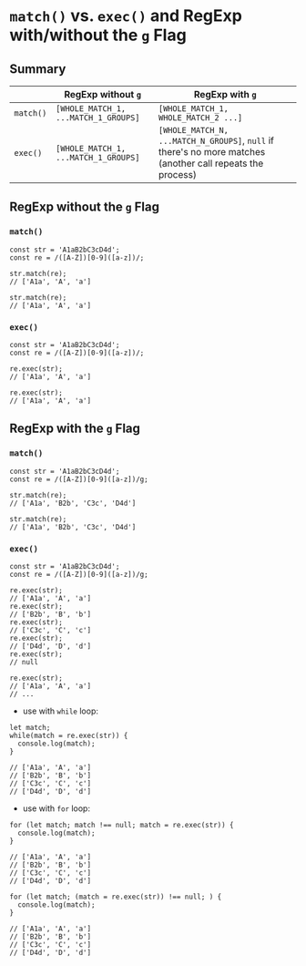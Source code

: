 # `match()` vs. `exec()` and RegExp with/without the `g` Flag

## Summary

| | RegExp without `g` | RegExp with `g` |
|--|--|--|
| `match()` | `[WHOLE_MATCH_1, ...MATCH_1_GROUPS]` | `[WHOLE_MATCH_1, WHOLE_MATCH_2 ...]` |
| `exec()` | `[WHOLE_MATCH_1, ...MATCH_1_GROUPS]` | `[WHOLE_MATCH_N, ...MATCH_N_GROUPS]`, `null` if there's no more matches (another call repeats the process) |


## RegExp without the `g` Flag

### `match()`

```
const str = 'A1aB2bC3cD4d';
const re = /([A-Z])[0-9]([a-z])/;

str.match(re);
// ['A1a', 'A', 'a']

str.match(re);
// ['A1a', 'A', 'a']
```

### `exec()`

```
const str = 'A1aB2bC3cD4d';
const re = /([A-Z])[0-9]([a-z])/;

re.exec(str);
// ['A1a', 'A', 'a']

re.exec(str);
// ['A1a', 'A', 'a']
```

## RegExp with the `g` Flag

### `match()`

```
const str = 'A1aB2bC3cD4d';
const re = /([A-Z])[0-9]([a-z])/g;

str.match(re);
// ['A1a', 'B2b', 'C3c', 'D4d']

str.match(re);
// ['A1a', 'B2b', 'C3c', 'D4d']
```

### `exec()`

```
const str = 'A1aB2bC3cD4d';
const re = /([A-Z])[0-9]([a-z])/g;

re.exec(str);
// ['A1a', 'A', 'a']
re.exec(str);
// ['B2b', 'B', 'b']
re.exec(str);
// ['C3c', 'C', 'c']
re.exec(str);
// ['D4d', 'D', 'd']
re.exec(str);
// null

re.exec(str);
// ['A1a', 'A', 'a']
// ...
```

* use with `while` loop:

```
let match;
while(match = re.exec(str)) {
  console.log(match);
}

// ['A1a', 'A', 'a']
// ['B2b', 'B', 'b']
// ['C3c', 'C', 'c']
// ['D4d', 'D', 'd']
```

* use with `for` loop:

```
for (let match; match !== null; match = re.exec(str)) {
  console.log(match);
}

// ['A1a', 'A', 'a']
// ['B2b', 'B', 'b']
// ['C3c', 'C', 'c']
// ['D4d', 'D', 'd']
```

```
for (let match; (match = re.exec(str)) !== null; ) {
  console.log(match);
}

// ['A1a', 'A', 'a']
// ['B2b', 'B', 'b']
// ['C3c', 'C', 'c']
// ['D4d', 'D', 'd']
```